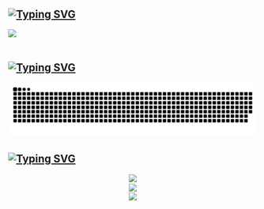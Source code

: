 <!-- ### Hi there 👋 -->
<!--
**MichelDekiere/MichelDekiere** is a ✨ _special_ ✨ repository because its `README.md` (this file) appears on your GitHub profile.

Here are some ideas to get you started:

- 🔭 I’m currently working on ...
- 🌱 I’m currently learning ...
- 👯 I’m looking to collaborate on ...
- 🤔 I’m looking for help with ...
- 💬 Ask me about ...
- 📫 How to reach me: ...
- 😄 Pronouns: ...
- ⚡ Fun fact: ...

</br>
 
 <!-- ## Skills
<div style="display: inline_block"><br>
  <img height="40" align="center" alt="Michel-Ruby" height="30" width="40" src="https://raw.githubusercontent.com/devicons/devicon/master/icons/ruby/ruby-plain.svg">
 &nbsp;&nbsp;&nbsp;&nbsp;&nbsp;&nbsp;&nbsp;&nbsp;&nbsp;&nbsp;&nbsp;&nbsp;&nbsp;
  <img height="40" align="center" alt="Michel-Js" height="30" width="40" src="https://raw.githubusercontent.com/devicons/devicon/master/icons/javascript/javascript-plain.svg">
 &nbsp;&nbsp;&nbsp;&nbsp;&nbsp;&nbsp;&nbsp;&nbsp;&nbsp;&nbsp;&nbsp;&nbsp;&nbsp;
  <img height="40" align="center" alt="Michel-React" height="30" width="40" src="https://raw.githubusercontent.com/devicons/devicon/master/icons/react/react-original.svg">
 &nbsp;&nbsp;&nbsp;&nbsp;&nbsp;&nbsp;&nbsp;&nbsp;&nbsp;&nbsp;&nbsp;&nbsp;&nbsp;
  <img height="40" align="center" alt="Michel-Redux" height="30" width="40" src="https://raw.githubusercontent.com/devicons/devicon/master/icons/redux/redux-original.svg">
 &nbsp;&nbsp;&nbsp;&nbsp;&nbsp;&nbsp;&nbsp;&nbsp;&nbsp;&nbsp;&nbsp;&nbsp;&nbsp;
  <img height="40" align="center" alt="Michel-HTML" height="30" width="40" src="https://raw.githubusercontent.com/devicons/devicon/master/icons/html5/html5-original.svg">
 &nbsp;&nbsp;&nbsp;&nbsp;&nbsp;&nbsp;&nbsp;&nbsp;&nbsp;&nbsp;&nbsp;&nbsp;&nbsp;
  <img height="40" align="center" alt="Michel-CSS" height="30" width="40" src="https://raw.githubusercontent.com/devicons/devicon/master/icons/css3/css3-original.svg">
  <img align="right" height="180em" alt="Michel-yoda" src="https://media.giphy.com/media/l44Qqz6gO6JiVV3pu/giphy.gif">
</div> -->

<!-- https://readme-typing-svg.herokuapp.com/demo/ -->
## [![Typing SVG](https://readme-typing-svg.herokuapp.com?font=Fira+Code&size=24&pause=1000&vCenter=true&height=25&lines=Contact)](https://git.io/typing-svg)

<div> 
  <a href="https://www.linkedin.com/in/michel-dekiere/" target="_blank"><img src="https://img.shields.io/badge/-LinkedIn-%230077B5?style=for-the-badge&logo=linkedin&logoColor=white" target="_blank"></a> 
  <!-- <a href="https://instagram.com/michel_dekiere" target="_blank"><img src="https://img.shields.io/badge/-Instagram-%23E4405F?style=for-the-badge&logo=instagram&logoColor=white" target="_blank"></a>
  <a href = "mailto: dekiere.michel@gmail.com"><img src="https://img.shields.io/badge/-Gmail-%23333?style=for-the-badge&logo=gmail&logoColor=white" target="_blank"></a> -->
 </br>
</br>

## [![Typing SVG](https://readme-typing-svg.herokuapp.com?font=Fira+Code&size=24&pause=1000&vCenter=true&height=25&lines=Contribution%20Graph)](https://git.io/typing-svg)

![Snake animation](https://github.com/MichelDekiere/MichelDekiere/blob/output/github-contribution-grid-snake.svg)

## [![Typing SVG](https://readme-typing-svg.herokuapp.com?font=Fira+Code&size=24&pause=1000&vCenter=true&height=25&lines=Stats)](https://git.io/typing-svg)

<!-- # source https://github.com/anuraghazra/github-readme-stats#github-stats-card -->
<!-- # cool theme's -> radical, synthwave, tokyonight -->
<div align="center">
 <img align="center" height="195px" src="https://github-readme-stats-green-gamma-47.vercel.app/api?username=MichelDekiere&show_icons=true&count_private=true&theme=radical" />
</div>

<!-- # source https://github.com/DenverCoder1/github-readme-streak-stats -->
<div align="center">
 <img align="center" height="195px" src="http://github-readme-streak-stats.herokuapp.com?user=MichelDekiere&theme=radical" />
</div>

<div align="center">
 <img align="center" height="195px" src="https://github-readme-stats-green-gamma-47.vercel.app/api/top-langs/?username=MichelDekiere&layout=compact&exclude_repo=github-readme-stats,ActionCommandGame,Datascience-for-macro-economics&hide=Jupyter%20Notebook&theme=radical" />
</div>


</div>
